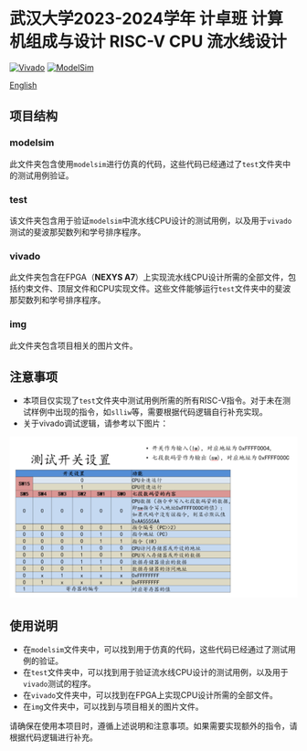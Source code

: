  # 武汉大学2023-2024学年 计卓班 计算机组成与设计 RISC-V CPU 流水线设计

[![Vivado](https://img.shields.io/badge/Vivado-2018.1-blue.svg)](https://www.xilinx.com/products/design-tools/vivado.html) [![ModelSim](https://img.shields.io/badge/ModelSim-10.6d-green.svg)](https://www.mentor.com/company/high-level_synthesis/modelsim)

[English](readme-en.md)

## 项目结构

### modelsim

此文件夹包含使用`modelsim`进行仿真的代码，这些代码已经通过了`test`文件夹中的测试用例验证。

### test

该文件夹包含用于验证`modelsim`中流水线CPU设计的测试用例，以及用于`vivado`测试的斐波那契数列和学号排序程序。

### vivado

此文件夹包含在FPGA（**NEXYS A7**）上实现流水线CPU设计所需的全部文件，包括约束文件、顶层文件和CPU实现文件。这些文件能够运行`test`文件夹中的斐波那契数列和学号排序程序。

### img

此文件夹包含项目相关的图片文件。

## 注意事项

- 本项目仅实现了`test`文件夹中测试用例所需的所有RISC-V指令。对于未在测试样例中出现的指令，如`slliw`等，需要根据代码逻辑自行补充实现。
- 关于vivado调试逻辑，请参考以下图片：

![vivado](img/vivado.png)

## 使用说明

- 在`modelsim`文件夹中，可以找到用于仿真的代码，这些代码已经通过了测试用例的验证。
- 在`test`文件夹中，可以找到用于验证流水线CPU设计的测试用例，以及用于`vivado`测试的程序。
- 在`vivado`文件夹中，可以找到在FPGA上实现CPU设计所需的全部文件。
- 在`img`文件夹中，可以找到与项目相关的图片文件。

请确保在使用本项目时，遵循上述说明和注意事项。如果需要实现额外的指令，请根据代码逻辑进行补充。